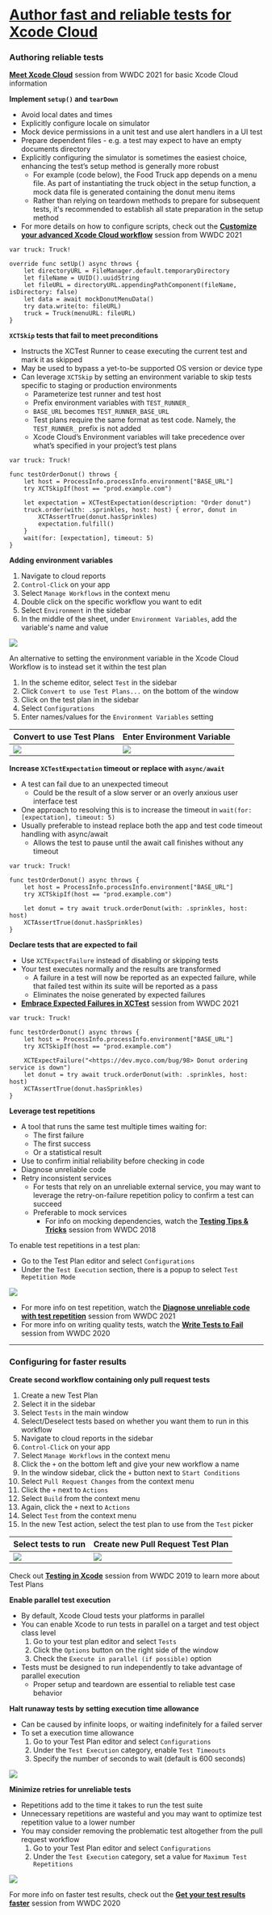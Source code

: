 # [**Author fast and reliable tests for Xcode Cloud**](https://developer.apple.com/videos/play/wwdc2022/110361/)

### **Authoring reliable tests**

[**Meet Xcode Cloud**](https://developer.apple.com/videos/play/wwdc2021/10267/) session from WWDC 2021 for basic Xcode Cloud information

**Implement `setup()` and `tearDown`**

* Avoid local dates and times
* Explicitly configure locale on simulator
* Mock device permissions in a unit test and use alert handlers in a UI test
* Prepare dependent files - e.g. a test may expect to have an empty documents directory
* Explicitly configuring the simulator is sometimes the easiest choice, enhancing the test’s setup method is generally more robust
	* For example (code below), the Food Truck app depends on a menu file. As part of instantiating the truck object in the setup function, a mock data file is generated containing the donut menu items
	* Rather than relying on teardown methods to prepare for subsequent tests, it's recommended to establish all state preparation in the setup method
* For more details on how to configure scripts, check out the [**Customize your advanced Xcode Cloud workflow**](https://developer.apple.com/videos/play/wwdc2021/10269/) session from WWDC 2021

```
var truck: Truck!

override func setUp() async throws {
    let directoryURL = FileManager.default.temporaryDirectory
    let fileName = UUID().uuidString
    let fileURL = directoryURL.appendingPathComponent(fileName, isDirectory: false)
    let data = await mockDonutMenuData()
    try data.write(to: fileURL)
    truck = Truck(menuURL: fileURL)
}
```

**`XCTSkip` tests that fail to meet preconditions**

* Instructs the XCTest Runner to cease executing the current test and mark it as skipped
* May be used to bypass a yet-to-be supported OS version or device type
* Can leverage `XCTSkip` by setting an environment variable to skip tests specific to staging or production environments
	* Parameterize test runner and test host
	* Prefix environment variables with `TEST_RUNNER_`
	* `BASE_URL` becomes `TEST_RUNNER_BASE_URL`
	* Test plans require the same format as test code. Namely, the `TEST_RUNNER_` prefix is not added
	* Xcode Cloud’s Environment variables will take precedence over what’s specified in your project’s test plans

```
var truck: Truck!

func testOrderDonut() throws {
    let host = ProcessInfo.processInfo.environment["BASE_URL"]
    try XCTSkipIf(host == "prod.example.com")

    let expectation = XCTestExpectation(description: "Order donut")
    truck.order(with: .sprinkles, host: host) { error, donut in
        XCTAssertTrue(donut.hasSprinkles)
        expectation.fulfill()
    }       
    wait(for: [expectation], timeout: 5)
}
```

**Adding environment variables**

1. Navigate to cloud reports
2. `Control-Click` on your app
3. Select `Manage Workflows` in the context menu
4. Double click on the specific workflow you want to edit
5. Select `Environment` in the sidebar
6. In the middle of the sheet, under `Environment Variables`, add the variable's name and value

![](images/tests/environment.png)

An alternative to setting the environment variable in the Xcode Cloud Workflow is to instead set it within the test plan

1. In the scheme editor, select `Test` in the sidebar
2. Click `Convert to use Test Plans...` on the bottom of the window
3. Click on the test plan in the sidebar
4. Select `Configurations`
5. Enter names/values for the `Environment Variables` setting

Convert to use Test Plans | Enter Environment Variable
------------------------- | --------------------------
![](images/tests/convert.png) | ![](images/tests/test_plan.png)

**Increase `XCTestExpectation` timeout or replace with `async/await`**

* A test can fail due to an unexpected timeout
	* Could be the result of a slow server or an overly anxious user interface test
* One approach to resolving this is to increase the timeout in `wait(for: [expectation], timeout: 5)`
* Usually preferable to instead replace both the app and test code timeout handling with async/await
	* Allows the test to pause until the await call finishes without any timeout

```
var truck: Truck!

func testOrderDonut() async throws {
    let host = ProcessInfo.processInfo.environment["BASE_URL"]
    try XCTSkipIf(host == "prod.example.com")

    let donut = try await truck.orderDonut(with: .sprinkles, host: host)
    XCTAssertTrue(donut.hasSprinkles)
}
```

**Declare tests that are expected to fail**

* Use `XCTExpectFailure` instead of disabling or skipping tests
* Your test executes normally and the results are transformed
	* A failure in a test will now be reported as an expected failure, while that failed test within its suite will be reported as a pass
	* Eliminates the noise generated by expected failures
* [**Embrace Expected Failures in XCTest**](https://developer.apple.com/videos/play/wwdc2021/10207/) session from WWDC 2021

```
var truck: Truck!

func testOrderDonut() async throws {
    let host = ProcessInfo.processInfo.environment["BASE_URL"]
    try XCTSkipIf(host == "prod.example.com")

    XCTExpectFailure("<https://dev.myco.com/bug/98> Donut ordering service is down")
    let donut = try await truck.orderDonut(with: .sprinkles, host: host)
    XCTAssertTrue(donut.hasSprinkles)
}
```

**Leverage test repetitions**

* A tool that runs the same test multiple times waiting for:
	* The first failure
	* The first success
	* Or a statistical result
* Use to confirm initial reliability before checking in code
* Diagnose unreliable code
* Retry inconsistent services
	* For tests that rely on an unreliable external service, you may want to leverage the retry-on-failure repetition policy to confirm a test can succeed
	* Preferable to mock services
		* For info on mocking dependencies, watch the [**Testing Tips & Tricks**](https://developer.apple.com/videos/play/wwdc2018/417/) session from WWDC 2018

To enable test repetitions in a test plan:

* Go to the Test Plan editor and select `Configurations`
* Under the `Test Execution` section, there is a popup to select `Test Repetition Mode`

![](images/tests/repetition.png)

* For more info on test repetition, watch the [**Diagnose unreliable code with test repetition**](https://developer.apple.com/videos/play/wwdc2021/10296/) session from WWDC 2021
* For more info on writing quality tests, watch the [**Write Tests to Fail**](https://developer.apple.com/videos/play/wwdc2020/10091/) session from WWDC 2020

---

### **Configuring for faster results**

**Create second workflow containing only pull request tests**

1. Create a new Test Plan
2. Select it in the sidebar
3. Select `Tests` in the main window
4. Select/Deselect tests based on whether you want them to run in this workflow
5. Navigate to cloud reports in the sidebar
6. `Control-Click` on your app
7. Select `Manage Workflows` in the context menu
8. Click the `+` on the bottom left and give your new workflow a name
9. In the window sidebar, click the `+` button next to `Start Conditions`
10. Select `Pull Request Changes` from the context menu
11. Click the `+` next to `Actions`
12. Select `Build` from the context menu
13. Again, click the `+` next to `Actions`
14. Select `Test` from the context menu
15. In the new Test action, select the test plan to use from the `Test` picker

Select tests to run | Create new Pull Request Test Plan
------------------- | ---------------------------------
![](images/tests/select_tests.png) | ![](images/tests/pr_test_plan.png)

Check out [**Testing in Xcode**](https://developer.apple.com/videos/play/wwdc2019/413/) session from WWDC 2019 to learn more about Test Plans

**Enable parallel test execution**

* By default, Xcode Cloud tests your platforms in parallel
* You can enable Xcode to run tests in parallel on a target and test object class level
	1. Go to your test plan editor and select `Tests`
	2. Click the `Options` button on the right side of the window
	3. Check the `Execute in parallel (if possible)` option
*  Tests must be designed to run independently to take advantage of parallel execution
	*  Proper setup and teardown are essential to reliable test case behavior

**Halt runaway tests by setting execution time allowance**

* Can be caused by infinite loops, or waiting indefinitely for a failed server
* To set a execution time allowance
	1. Go to your Test Plan editor and select `Configurations`
	2. Under the `Test Execution` category, enable `Test Timeouts`
	3. Specify the number of seconds to wait (default is 600 seconds)

![](images/tests/allowance.png)

**Minimize retries for unreliable tests**

* Repetitions add to the time it takes to run the test suite
* Unnecessary repetitions are wasteful and you may want to optimize test repetition value to a lower number
* You may consider removing the problematic test altogether from the pull request workflow
	1. Go to your Test Plan editor and select `Configurations`
	2. Under the `Test Execution` category, set a value for `Maximum Test Repetitions` 

![](images/tests/maximum_test.png)

For more info on faster test results, check out the [**Get your test results faster**](https://developer.apple.com/videos/play/wwdc2020/10221/) session from WWDC 2020

